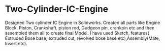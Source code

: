 # Two-Cylinder-IC-Engine
Designed Two cylinder IC Engine in Solidworks. 
Created all parts like Engine Block, Piston, Crankshaft, piston rod, Gudgeon pin, crankpin etc and then assembled them all to create final Model.
I have used Sketch, features( Extruded Bose base, extruded cut, revolved bose base etc),Assembly(Mate, Insert etc). 
